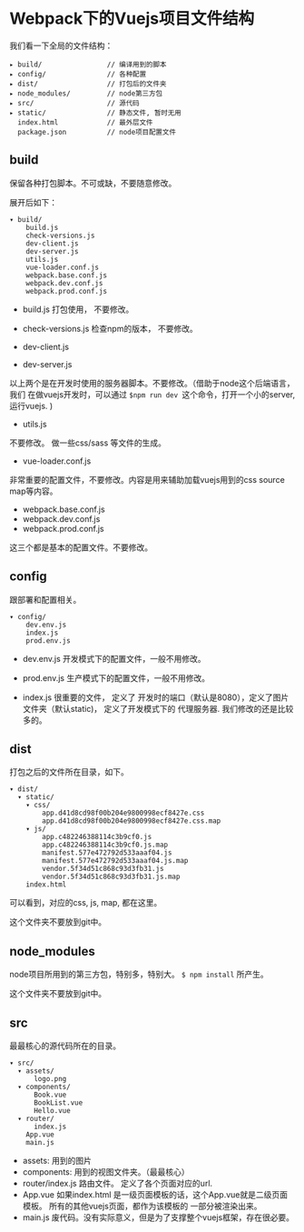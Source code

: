 # Webpack下的Vuejs项目文件结构

我们看一下全局的文件结构：

```
▸ build/                // 编译用到的脚本
▸ config/               // 各种配置
▸ dist/                 // 打包后的文件夹
▸ node_modules/         // node第三方包
▸ src/                  // 源代码
▸ static/               // 静态文件, 暂时无用
  index.html            // 最外层文件
  package.json          // node项目配置文件
```


## build

保留各种打包脚本。不可或缺，不要随意修改。

展开后如下：

```
▾ build/
    build.js
    check-versions.js
    dev-client.js
    dev-server.js
    utils.js
    vue-loader.conf.js
    webpack.base.conf.js
    webpack.dev.conf.js
    webpack.prod.conf.js
```

- build.js
打包使用，  不要修改。

- check-versions.js
检查npm的版本， 不要修改。

- dev-client.js
- dev-server.js

以上两个是在开发时使用的服务器脚本。不要修改。（借助于node这个后端语言，我们
在做vuejs开发时，可以通过 `$npm run dev `这个命令，打开一个小的server, 运行vuejs. )

- utils.js

不要修改。 做一些css/sass 等文件的生成。

- vue-loader.conf.js

非常重要的配置文件，不要修改。内容是用来辅助加载vuejs用到的css source map等内容。

- webpack.base.conf.js
- webpack.dev.conf.js
- webpack.prod.conf.js

这三个都是基本的配置文件。不要修改。

## config

跟部署和配置相关。

```
▾ config/
    dev.env.js
    index.js
    prod.env.js
```

- dev.env.js
开发模式下的配置文件，一般不用修改。

- prod.env.js
生产模式下的配置文件，一般不用修改。

- index.js
很重要的文件， 定义了 开发时的端口（默认是8080），定义了图片文件夹（默认static)，
定义了开发模式下的 代理服务器. 我们修改的还是比较多的。

## dist

打包之后的文件所在目录，如下。

```
▾ dist/
  ▾ static/
    ▾ css/
        app.d41d8cd98f00b204e9800998ecf8427e.css
        app.d41d8cd98f00b204e9800998ecf8427e.css.map
    ▾ js/
        app.c482246388114c3b9cf0.js
        app.c482246388114c3b9cf0.js.map
        manifest.577e472792d533aaaf04.js
        manifest.577e472792d533aaaf04.js.map
        vendor.5f34d51c868c93d3fb31.js
        vendor.5f34d51c868c93d3fb31.js.map
    index.html
```

可以看到，对应的css, js, map, 都在这里。

这个文件夹不要放到git中。

## node_modules

node项目所用到的第三方包，特别多，特别大。  `$ npm install` 所产生。

这个文件夹不要放到git中。

## src

最最核心的源代码所在的目录。

```
▾ src/
  ▾ assets/
      logo.png
  ▾ components/
      Book.vue
      BookList.vue
      Hello.vue
  ▾ router/
      index.js
    App.vue
    main.js
```

- assets: 用到的图片
- components: 用到的视图文件夹。（最最核心）
- router/index.js  路由文件。 定义了各个页面对应的url.
- App.vue
如果index.html 是一级页面模板的话，这个App.vue就是二级页面模板。
所有的其他vuejs页面，都作为该模板的 一部分被渲染出来。
- main.js
废代码。没有实际意义，但是为了支撑整个vuejs框架，存在很必要。
